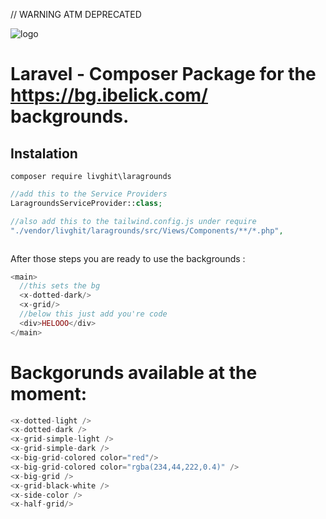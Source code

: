 // WARNING ATM DEPRECATED 

<img src="https://github.com/ibelick/background-snippets/blob/main/public/cover.webp" alt="logo"/>

# Laravel - Composer Package for the https://bg.ibelick.com/ backgrounds.

## Instalation

```composer
composer require livghit\laragrounds
```

```php
//add this to the Service Providers
LaragroundsServiceProvider::class;

//also add this to the tailwind.config.js under require
"./vendor/livghit/laragrounds/src/Views/Components/**/*.php",
```

```php

```

After those steps you are ready to use the backgrounds :

```php
<main>
  //this sets the bg
  <x-dotted-dark/>
  <x-grid/>
  //below this just add you're code
  <div>HELOOO</div>
</main>

```

# Backgorunds available at the moment:

```php
<x-dotted-light />
<x-dotted-dark />
<x-grid-simple-light />
<x-grid-simple-dark />
<x-big-grid-colored color="red"/>
<x-big-grid-colored color="rgba(234,44,222,0.4)" />
<x-big-grid />
<x-grid-black-white />
<x-side-color />
<x-half-grid/>
```
